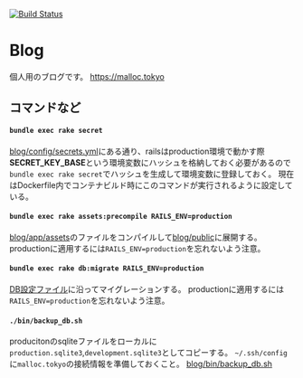 [![Build Status](https://travis-ci.org/ryota-murakami/blog.svg?branch=master)](https://travis-ci.org/ryota-murakami/blog)

# Blog

個人用のブログです。 <a href="https://malloc.tokyo" target="_blank">https://malloc.tokyo</a>

## コマンドなど

#### `bundle exec rake secret`

<a href="https://github.com/ryota-murakami/blog/blob/master/config/secrets.yml" target="_blank">blog/config/secrets.yml</a>にある通り、railsはproduction環境で動かす際**SECRET_KEY_BASE**という環境変数にハッシュを格納しておく必要があるので
`bundle exec rake secret`でハッシュを生成して環境変数に登録しておく。
現在はDockerfile内でコンテナビルド時にこのコマンドが実行されるように設定している。

#### `bundle exec rake assets:precompile RAILS_ENV=production`

<a href="https://github.com/ryota-murakami/blog/tree/master/app/assets" target="_blank">blog/app/assets</a>のファイルをコンパイルして<a href="https://github.com/ryota-murakami/blog/tree/master/public" target="_blank">blog/public</a>に展開する。
productionに適用するには`RAILS_ENV=production`を忘れないよう注意。

#### `bundle exec rake db:migrate RAILS_ENV=production`

<a href="https://github.com/ryota-murakami/blog/tree/master/db" target="_blank">DB設定ファイル</a>に沿ってマイグレーションする。
productionに適用するには`RAILS_ENV=production`を忘れないよう注意。

#### `./bin/backup_db.sh`

producitonのsqliteファイルをローカルに`production.sqlite3`,`development.sqlite3`としてコピーする。
`~/.ssh/config`に`malloc.tokyo`の接続情報を準備しておくこと。
<a href="https://github.com/ryota-murakami/blog/blob/master/bin/backup_db.sh" target="_blank">blog/bin/backup_db.sh</a>
